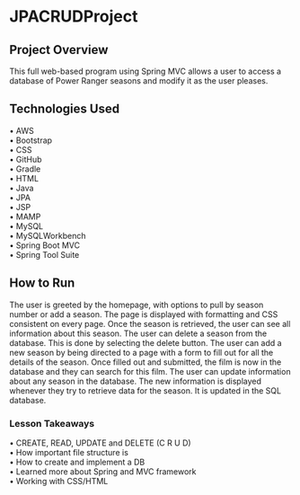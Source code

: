 # JPACRUDProject


## Project Overview
This full web-based program using Spring MVC allows a user to access a database of Power Ranger seasons and modify it as the user pleases.

## Technologies Used
•	AWS  
•	Bootstrap  
•	CSS  
•	GitHub  
•	Gradle  
•	HTML   
•	Java   
•	JPA    
•	JSP    
•	MAMP    
•	MySQL    
•	MySQLWorkbench    
•	Spring Boot MVC    
•	Spring Tool Suite    


## How to Run
The user is greeted by the homepage, with options to pull by season number or add a season. The page is displayed with formatting and CSS consistent on every page.
Once the season is retrieved, the user can see all information about this season.
The user can delete a season from the database. This is done by selecting the delete button.
The user can add a new season by being directed to a page with a form to fill out for all the details of the season. Once filled out and submitted, the film is now in the database and they can search for this film.
The user can update information about any season in the database. The new information is displayed whenever they try to retrieve data for the season. It is updated in the SQL database.


### Lesson Takeaways
•	CREATE, READ, UPDATE and DELETE (C R U D)        
•	How important file structure is    
•	How to create and implement a DB    
•	Learned more about Spring and MVC framework   
•	Working with CSS/HTML    
